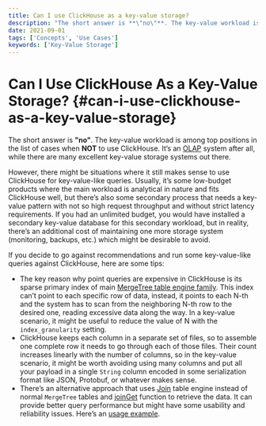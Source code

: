 ```yaml
---
title: Can I use ClickHouse as a key-value storage?
description: "The short answer is **\"no\"**. The key-value workload is among top positions in the list of cases when **NOT** to use ClickHouse."
date: 2021-09-01
tags: ['Concepts', 'Use Cases']
keywords: ['Key-Value Storage']
---
```


# Can I Use ClickHouse As a Key-Value Storage? {#can-i-use-clickhouse-as-a-key-value-storage}

The short answer is **"no"**. The key-value workload is among top positions in the list of cases when <span class="text-danger">**NOT**</span> to use ClickHouse. It’s an [OLAP](https://clickhouse.com/docs/en/faq/general/olap) system after all, while there are many excellent key-value storage systems out there.

<!-- truncate -->

However, there might be situations where it still makes sense to use ClickHouse for key-value-like queries. Usually, it’s some low-budget products where the main workload is analytical in nature and fits ClickHouse well, but there’s also some secondary process that needs a key-value pattern with not so high request throughput and without strict latency requirements. If you had an unlimited budget, you would have installed a secondary key-value database for this secondary workload, but in reality, there’s an additional cost of maintaining one more storage system (monitoring, backups, etc.) which might be desirable to avoid.

If you decide to go against recommendations and run some key-value-like queries against ClickHouse, here are some tips:

- The key reason why point queries are expensive in ClickHouse is its sparse primary index of main [MergeTree table engine family](https://clickhouse.com/docs/en//engines/table-engines/mergetree-family/mergetree). This index can’t point to each specific row of data, instead, it points to each N-th and the system has to scan from the neighboring N-th row to the desired one, reading excessive data along the way. In a key-value scenario, it might be useful to reduce the value of N with the `index_granularity` setting.
- ClickHouse keeps each column in a separate set of files, so to assemble one complete row it needs to go through each of those files. Their count increases linearly with the number of columns, so in the key-value scenario, it might be worth avoiding using many columns and put all your payload in a single `String` column encoded in some serialization format like JSON, Protobuf, or whatever makes sense.
- There’s an alternative approach that uses [Join](https://clickhouse.com/docs/en/engines/table-engines/special/join) table engine instead of normal `MergeTree` tables and [joinGet](https://clickhouse.com/docs/en/sql-reference/functions/other-functions/#joinget) function to retrieve the data. It can provide better query performance but might have some usability and reliability issues. Here’s an [usage example](https://github.com/ClickHouse/ClickHouse/blob/master/tests/queries/0_stateless/00800_versatile_storage_join.sql#L49-L51).
